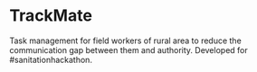 TrackMate
=========

Task management for field workers of rural area to reduce the communication gap between them and authority. Developed for #sanitationhackathon.
